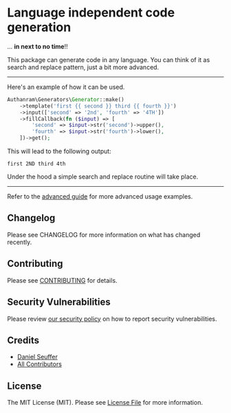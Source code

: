 # Language independent code generation

... __in next to no time__!!

This package can generate code in any language. You can think of it as search
and replace pattern, just a bit more advanced.

---

Here's an example of how it can be used.

```php
Authanram\Generators\Generator::make()
    ->template('first {{ second }} third {{ fourth }}')
    ->input(['second' => '2nd', 'fourth' => '4TH'])
    ->fillCallback(fn ($input) => [
        'second' => $input->str('second')->upper(),
        'fourth' => $input->str('fourth')->lower(),
    ])->get();
```

This will lead to the following output:

```
first 2ND third 4th
```

Under the hood a simple search and replace routine will take place.

---

Refer to the [advanced guide](docs/advanced-guide.md) for more advanced usage
examples.

## Changelog

Please see CHANGELOG for more information on what has changed recently.

## Contributing

Please see [CONTRIBUTING](.github/CONTRIBUTING.md) for details.

## Security Vulnerabilities

Please review [our security policy](../../security/policy) on how to report
security vulnerabilities.

## Credits

- [Daniel Seuffer](https://github.com/authanram)
- [All Contributors](../../contributors)

## License

The MIT License (MIT). Please see [License File](LICENSE.md) for more information.
